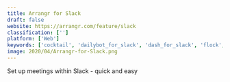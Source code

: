 ```yaml
---
title: Arrangr for Slack
draft: false 
website: https://arrangr.com/feature/slack
classification: ['']
platform: ['Web']
keywords: ['cocktail', 'dailybot_for_slack', 'dash_for_slack', 'flock', 'jell', 'lighthouse', 'minutes_app', 'one_one_meeting', 'retrochat', 'sotu', 'slack_manager', 'slack_message_scheduler', 'solid_bot_for_slack', 'standup_jack', 'standuptime', 'standuply', 'tatsu', "team_o'clock", 'teamsnippets', 'teamreporter', 'worklife_slackbot', 'idonethis']
image: 2020/04/Arrangr-for-Slack.png
---
```

Set up meetings within Slack - quick and easy